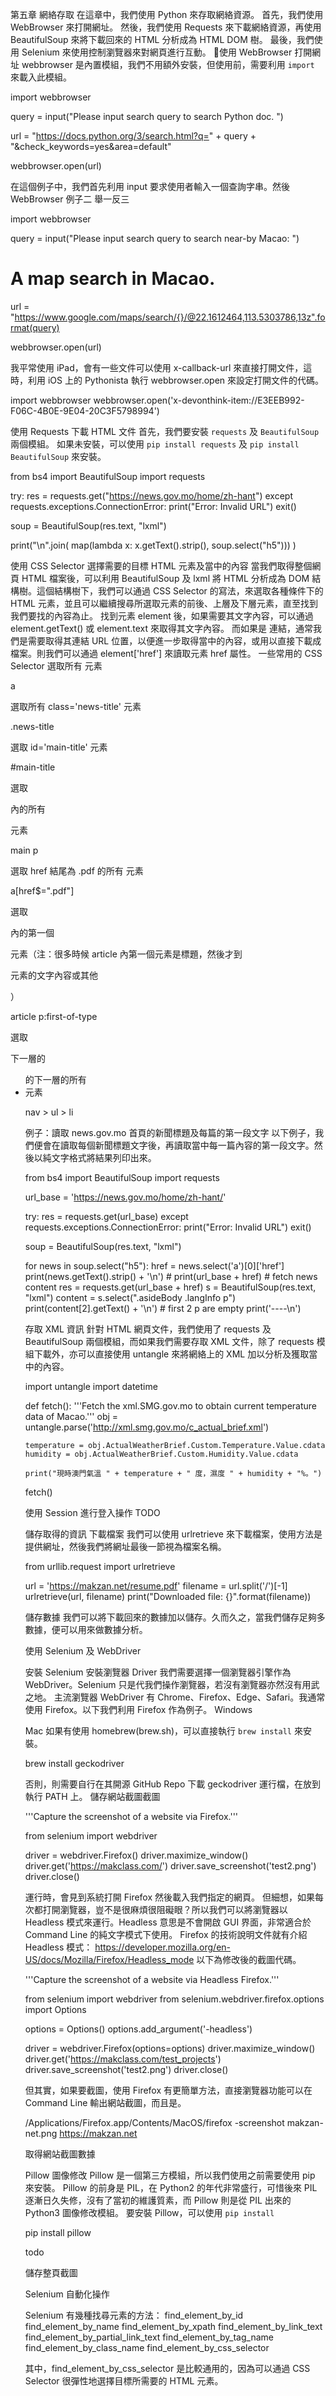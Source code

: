 第五章 網絡存取
在這章中，我們使用 Python 來存取網絡資源。
首先，我們使用 WebBrowser 來打開網址。
然後，我們使用 Requests 來下載網絡資源，再使用 BeautifulSoup 來將下載回來的 HTML 分析成為 HTML DOM 樹。
最後，我們使用 Selenium 來使用控制瀏覽器來對網頁進行互動。
使用 WebBrowser 打開網址
webbrowser 是內置模組，我們不用額外安裝，但使用前，需要利用 `import` 來載入此模組。

import webbrowser

query = input("Please input search query to search Python doc. ")

url = "https://docs.python.org/3/search.html?q=" + query + "&check_keywords=yes&area=default"

webbrowser.open(url)

在這個例子中，我們首先利用 input 要求使用者輸入一個查詢字串。然後
WebBrowser 例子二
舉一反三

import webbrowser

query = input("Please input search query to search near-by Macao: ")

# A map search in Macao.
url = "https://www.google.com/maps/search/{}/@22.1612464,113.5303786,13z".format(query)

webbrowser.open(url)

我平常使用 iPad，會有一些文件可以使用 x-callback-url 來直接打開文件，這時，利用 iOS 上的 Pythonista 執行 webbrowser.open 來設定打開文件的代碼。

import webbrowser
webbrowser.open('x-devonthink-item://E3EEB992-F06C-4B0E-9E04-20C3F5798994')

使用 Requests 下載 HTML 文件
首先，我們要安裝 `requests` 及 `BeautifulSoup` 兩個模組。
如果未安裝，可以使用 `pip install requests` 及 `pip install BeautifulSoup` 來安裝。


from bs4 import BeautifulSoup
import requests

try:
    res = requests.get("https://news.gov.mo/home/zh-hant")
except requests.exceptions.ConnectionError:
    print("Error: Invalid URL")
    exit()


soup = BeautifulSoup(res.text, "lxml")

print("\n".join( map(lambda x: x.getText().strip(), soup.select("h5"))) )

使用 CSS Selector 選擇需要的目標 HTML 元素及當中的內容
當我們取得整個網頁 HTML 檔案後，可以利用 BeautifulSoup 及 lxml 將 HTML 分析成為 DOM 結構樹。這個結構樹下，我們可以通過 CSS Selector 的寫法，來選取各種條件下的 HTML 元素，並且可以繼續搜尋所選取元素的前後、上層及下層元素，直至找到我們要找的內容為止。
找到元素 element 後，如果需要其文字內容，可以通過 element.getText() 或 element.text 來取得其文字內容。
而如果是 <a> 連結，通常我們是需要取得其連結 URL 位置，以便進一步取得當中的內容，或用以直接下載成檔案。則我們可以通過 element['href'] 來讀取元素 href 屬性。
一些常用的 CSS Selector
選取所有 <a> 元素

a

選取所有 class='news-title' 元素

.news-title

選取 id='main-title' 元素

#main-title

選取 <main> 內的所有 <p> 元素

main p

選取 href 結尾為 .pdf 的所有 <a> 元素

a[href$=".pdf"]

選取 <article> 內的第一個 <p> 元素（注：很多時候 article 內第一個元素是標題，然後才到 <p> 元素的文字內容或其他 <div>）

article p:first-of-type

選取 <nav> 下一層的 <ul> 的下一層的所有 <li> 元素

nav > ul > li

例子：讀取 news.gov.mo 首頁的新聞標題及每篇的第一段文字
以下例子，我們便會在讀取每個新聞標題文字後，再讀取當中每一篇內容的第一段文字。然後以純文字格式將結果列印出來。

from bs4 import BeautifulSoup
import requests

url_base = 'https://news.gov.mo/home/zh-hant/'

try:
    res = requests.get(url_base)
except requests.exceptions.ConnectionError:
    print("Error: Invalid URL")
    exit()


soup = BeautifulSoup(res.text, "lxml")

for news in soup.select("h5"):
    href = news.select('a')[0]['href']
    print(news.getText().strip() + '\n')
    # print(url_base + href)
    # fetch news content
    res = requests.get(url_base + href)
    s = BeautifulSoup(res.text, "lxml")
    content = s.select(".asideBody .langInfo p")
    print(content[2].getText() + '\n') # first 2 p are empty
    print('----\n')



存取 XML 資訊
針對 HTML 網頁文件，我們使用了 requests 及 BeautifulSoup 兩個模組，而如果我們需要存取 XML 文件，除了 requests 模組下載外，亦可以直接使用 untangle 來將網絡上的 XML 加以分析及獲取當中的內容。

import untangle
import datetime

def fetch():
    '''Fetch the xml.SMG.gov.mo to obtain current temperature data of Macao.'''
    obj = untangle.parse('http://xml.smg.gov.mo/c_actual_brief.xml')

    temperature = obj.ActualWeatherBrief.Custom.Temperature.Value.cdata
    humidity = obj.ActualWeatherBrief.Custom.Humidity.Value.cdata

    print("現時澳門氣溫 " + temperature + " 度，濕度 " + humidity + "%。")

fetch()


使用 Session 進行登入操作
TODO

儲存取得的資訊
下載檔案
我們可以使用 urlretrieve 來下載檔案，使用方法是提供網址，然後我們將網址最後一節視為檔案名稱。

from urllib.request import urlretrieve

url = 'https://makzan.net/resume.pdf'
filename = url.split('/')[-1]
urlretrieve(url, filename)
print("Downloaded file: {}".format(filename))



儲存數據
我們可以將下載回來的數據加以儲存。久而久之，當我們儲存足夠多數據，便可以用來做數據分析。




使用 Selenium 及 WebDriver

安裝 Selenium
安裝瀏覽器 Driver
我們需要選擇一個瀏覽器引擎作為 WebDriver。Selenium 只是代我們操作瀏覽器，若沒有瀏覽器亦然沒有用武之地。
主流瀏覽器 WebDriver 有 Chrome、Firefox、Edge、Safari。我通常使用 Firefox。以下我們利用 Firefox 作為例子。
Windows

Mac
如果有使用 homebrew(brew.sh)，可以直接執行 `brew install` 來安裝。

brew install geckodriver

否則，則需要自行在其開源 GitHub Repo 下載 geckodriver 運行檔，在放到執行 PATH 上。
儲存網站截圖截圖

'''Capture the screenshot of a website via Firefox.'''

from selenium import webdriver

driver = webdriver.Firefox()
driver.maximize_window()
driver.get('https://makclass.com/')
driver.save_screenshot('test2.png')
driver.close()

運行時，會見到系統打開 Firefox 然後載入我們指定的網頁。
但細想，如果每次都打開瀏覽器，豈不是很麻煩很阻礙眼？所以我們可以將瀏覽器以 Headless 模式來運行。Headless 意思是不會開啟 GUI 界面，非常適合於 Command Line 的純文字模式下使用。
Firefox 的技術說明文件就有介紹 Headless 模式：
https://developer.mozilla.org/en-US/docs/Mozilla/Firefox/Headless_mode
以下為修改後的截圖代碼。

'''Capture the screenshot of a website via Headless Firefox.'''

from selenium import webdriver
from selenium.webdriver.firefox.options import Options

options = Options()
options.add_argument('-headless')

driver = webdriver.Firefox(options=options)
driver.maximize_window()
driver.get('https://makclass.com/test_projects')
driver.save_screenshot('test2.png')
driver.close()


但其實，如果要截圖，使用 Firefox 有更簡單方法，直接瀏覽器功能可以在 Command Line 輸出網站截圖，而且是。


/Applications/Firefox.app/Contents/MacOS/firefox -screenshot makzan-net.png https://makzan.net




取得網站截圖數據

Pillow 圖像修改
Pillow 是一個第三方模組，所以我們使用之前需要使用 pip 來安裝。
Pillow 的前身是 PIL，在 Python2 的年代非常盛行，可惜後來 PIL 逐漸日久失修，沒有了當初的維護質素，而 Pillow 則是從 PIL 出來的 Python3 圖像修改模組。
要安裝 Pillow，可以使用 `pip install`

pip install pillow


todo

儲存整頁截圖

Selenium 自動化操作



Selenium 有幾種找尋元素的方法：
find_element_by_id
find_element_by_name
find_element_by_xpath
find_element_by_link_text
find_element_by_partial_link_text
find_element_by_tag_name
find_element_by_class_name
find_element_by_css_selector

其中，find_element_by_css_selector 是比較通用的，因為可以通過 CSS Selector 很彈性地選擇目標所需要的 HTML 元素。